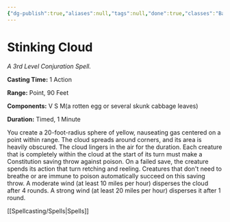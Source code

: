 ```yaml
---
{"dg-publish":true,"aliases":null,"tags":null,"done":true,"classes":"Bard, Sorcerer, Wizard,","spellLevel":3,"school":"Conjuration","source":"PHB","permalink":"/spells/stinking-cloud/","dgHomeLink":false,"dgPassFrontmatter":true}
---
```


# Stinking Cloud
*A 3rd Level Conjuration Spell.*

**Casting Time:** 1 Action

**Range:** Point, 90 Feet

**Components:** V S M(a rotten egg or several skunk cabbage leaves)

**Duration:** Timed, 1 Minute

You create a 20-foot-radius sphere of yellow, nauseating gas centered on a point within range. The cloud spreads around corners, and its area is heavily obscured. The cloud lingers in the air for the duration.
Each creature that is completely within the cloud at the start of its turn must make a Constitution saving throw against poison. On a failed save, the creature spends its action that turn retching and reeling. Creatures that don't need to breathe or are immune to poison automatically succeed on this saving throw.
A moderate wind (at least 10 miles per hour) disperses the cloud after 4 rounds. A strong wind (at least 20 miles per hour) disperses it after 1 round.

[[Spellcasting/Spells|Spells]]